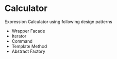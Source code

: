 Calculator
==========

Expression Calculator using following design patterns 
<ul>
<li>Wrapper Facade
<li>Iterator
<li>Command
<li>Template Method
<li>Abstract Factory
</ul>
